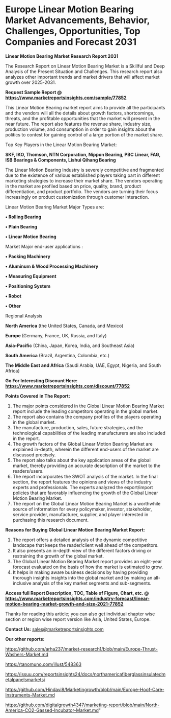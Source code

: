 # Europe Linear Motion Bearing Market Advancements, Behavior, Challenges, Opportunities, Top Companies and Forecast 2031

<strong>Linear Motion Bearing Market Research Report 2031</strong>

The Research Report on Linear Motion Bearing Market is a Skillful and Deep Analysis of the Present Situation and Challenges. This research report also analyzes other important trends and market drivers that will affect market growth over 2025-2031.

<strong>Request Sample Report @ <a href=https://www.marketreportsinsights.com/sample/77852>https://www.marketreportsinsights.com/sample/77852</a></strong>

This Linear Motion Bearing market report aims to provide all the participants and the vendors will all the details about growth factors, shortcomings, threats, and the profitable opportunities that the market will present in the near future. The report also features the revenue share, industry size, production volume, and consumption in order to gain insights about the politics to contest for gaining control of a large portion of the market share.

Top Key Players in the Linear Motion Bearing Market:

<strong>SKF, IKO, Thomson, NTN Corporation, Nippon Bearing, PBC Linear, FAG, ISB Bearings & Components, Lishui Qihang Bearing</strong>

The Linear Motion Bearing Industry is severely competitive and fragmented due to the existence of various established players taking part in different marketing strategies to increase their market share. The vendors operating in the market are profiled based on price, quality, brand, product differentiation, and product portfolio. The vendors are turning their focus increasingly on product customization through customer interaction.

Linear Motion Bearing Market Major Types are:

<strong>• Rolling Bearing

• Plain Bearing

• Linear Motion Bearing</strong>

Market Major end-user applications :

<strong>• Packing Machinery

• Aluminum & Wood Processing Machinery

• Measuring Equipment

• Positioning System

• Robot

• Other</strong>

Regional Analysis

</u><strong><b>North America</b></strong> (the United States, Canada, and Mexico)

<strong><b>Europe </b></strong>(Germany, France, UK, Russia, and Italy)

<strong><b>Asia-Pacific</b></strong> (China, Japan, Korea, India, and Southeast Asia)

<strong><b>South America</b></strong> (Brazil, Argentina, Colombia, etc.)

<strong><b>The Middle East and Africa</b></strong> (Saudi Arabia, UAE, Egypt, Nigeria, and South Africa)

<strong>Go For Interesting Discount Here: <a href=https://www.marketreportsinsights.com/discount/77852>https://www.marketreportsinsights.com/discount/77852</a></strong>

<strong>Points Covered in The Report:</strong>
<ol>
  <li>The major points considered in the Global Linear Motion Bearing Market report include the leading competitors operating in the global market.</li>
  <li>The report also contains the company profiles of the players operating in the global market.</li>
  <li>The manufacture, production, sales, future strategies, and the technological capabilities of the leading manufacturers are also included in the report.</li>
  <li>The growth factors of the Global Linear Motion Bearing Market are explained in-depth, wherein the different end-users of the market are discussed precisely.</li>
  <li>The report also talks about the key application areas of the global market, thereby providing an accurate description of the market to the readers/users.</li>
  <li>The report incorporates the SWOT analysis of the market. In the final section, the report features the opinions and views of the industry experts and professionals. The experts analyzed the export/import policies that are favorably influencing the growth of the Global Linear Motion Bearing Market.</li>
  <li>The report on the Global Linear Motion Bearing Market is a worthwhile source of information for every policymaker, investor, stakeholder, service provider, manufacturer, supplier, and player interested in purchasing this research document.</li>
</ol>
<strong>Reasons for Buying Global Linear Motion Bearing Market Report:</strong>

<ol>
  <li>The report offers a detailed analysis of the dynamic competitive landscape that keeps the reader/client well ahead of the competitors.</li>
  <li>It also presents an in-depth view of the different factors driving or restraining the growth of the global market.</li>
  <li>The Global Linear Motion Bearing Market report provides an eight-year forecast evaluated on the basis of how the market is estimated to grow.</li>
  <li>It helps in making aware business decisions by having providing thorough insights insights into the global market and by making an all-inclusive analysis of the key market segments and sub-segments.</li>
</ol>
<strong>Access full Report Description, TOC, Table of Figure, Chart, etc. @ <a href=https://www.marketreportsinsights.com/industry-forecast/linear-motion-bearing-market-growth-and-size-2021-77852>https://www.marketreportsinsights.com/industry-forecast/linear-motion-bearing-market-growth-and-size-2021-77852</a></strong>


Thanks for reading this article; you can also get individual chapter wise section or region wise report version like Asia, United States, Europe.

<strong>Contact Us:</strong>
sales@marketreportsinsights.com

<strong>Our other reports:</strong>

<a href=https://github.com/arha237/market-research1/blob/main/Europe-Thrust-Washers-Market.md>https://github.com/arha237/market-research1/blob/main/Europe-Thrust-Washers-Market.md</a>

<a href=https://tanomuno.com/illust/548363>https://tanomuno.com/illust/548363</a>

<a href=https://issuu.com/reportsinsights24/docs/northamericafiberglassinsulatedmetalpanelsmarketsi>https://issuu.com/reportsinsights24/docs/northamericafiberglassinsulatedmetalpanelsmarketsi</a>

<a href=https://github.com/Hindavi8/Marketingrowth/blob/main/Europe-Hoof-Care-Instruments-Market.md>https://github.com/Hindavi8/Marketingrowth/blob/main/Europe-Hoof-Care-Instruments-Market.md</a>

<a href=https://github.com/digitalgrowth4347/marketing-report/blob/main/North-America-CO2-Gassed-Incubator-Market.md>https://github.com/digitalgrowth4347/marketing-report/blob/main/North-America-CO2-Gassed-Incubator-Market.md</a>"
